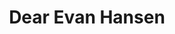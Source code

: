 ---
title: Dear Evan Hansen
poster: evan.jpg
header: ''
description: >-
  Pasek and Paul's new musical follows Evan as he searches for the things in
  life that we all need.
theater: Music Box Theatre
original_preview: 2016-11-14
original_opening: 2016-12-04
preview: 2021-12-11
opening: 2021-12-11
tonyaward: true
criticspick: true
tags: 
  - Musical
  - Broadway
  - Award Winning
trailer: 'https://www.youtube.com/watch?v=p3L5uw3ZWSw'
website: 'http://dearevanhansen.com'
tickets:
  - highlight: true
    info: 'http://www.dearevanhansenlottery.com'
    title: $42 Lottery
    type: digitalLottery
  - highlight: false
    info: >-
      A limited number of standing room tickets are available for select performances through the digital lottery.
    title: $42 Standing
    type: standing
  - highlight: false
    info: 'https://www.telecharge.com/Broadway/Dear-Evan-Hansen-Music-Box-Theatre'
    title: $49+ Tickets
    type: regular
---
